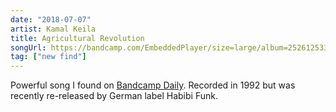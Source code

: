 ```yaml
---
date: "2018-07-07"
artist: Kamal Keila
title: Agricultural Revolution
songUrl: https://bandcamp.com/EmbeddedPlayer/size=large/album=2526125338/track=3698007299/
tag: ["new find"]
---
```


Powerful song I found on [Bandcamp Daily](https://daily.bandcamp.com/2018/01/03/habibi-funk-007-album-review/). Recorded in 1992 but was recently re-released by German label Habibi Funk.